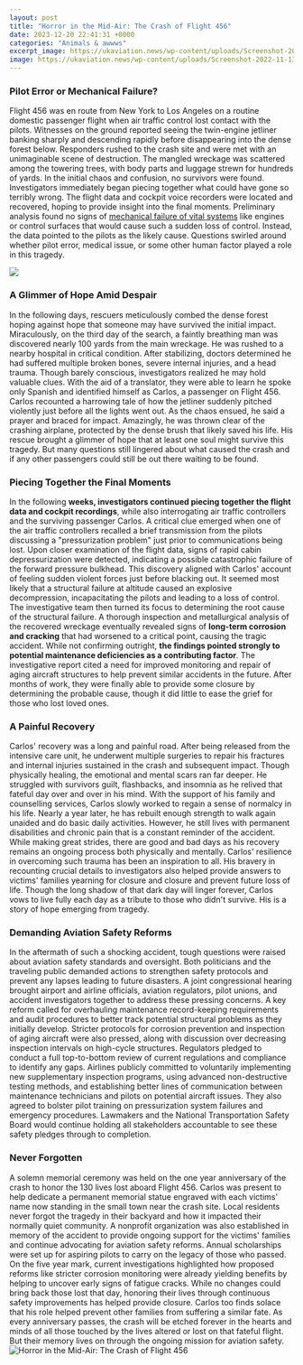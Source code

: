 ```yaml
---
layout: post
title: "Horror in the Mid-Air: The Crash of Flight 456"
date: 2023-12-20 22:41:31 +0000
categories: "Animals & awwws"
excerpt_image: https://ukaviation.news/wp-content/uploads/Screenshot-2022-11-13-at-08.58.17-1.png
image: https://ukaviation.news/wp-content/uploads/Screenshot-2022-11-13-at-08.58.17-1.png
---
```


### Pilot Error or Mechanical Failure?
Flight 456 was en route from New York to Los Angeles on a routine domestic passenger flight when air traffic control lost contact with the pilots. Witnesses on the ground reported seeing the twin-engine jetliner banking sharply and descending rapidly before disappearing into the dense forest below. Responders rushed to the crash site and were met with an unimaginable scene of destruction. The mangled wreckage was scattered among the towering trees, with body parts and luggage strewn for hundreds of yards. In the initial chaos and confusion, no survivors were found. 
Investigators immediately began piecing together what could have gone so terribly wrong. The flight data and cockpit voice recorders were located and recovered, hoping to provide insight into the final moments. Preliminary analysis found no signs of [mechanical failure of vital systems](https://store.fi.io.vn/best-chihuahua-dad-ever-retro-vintage-sunset6832-t-shirt) like engines or control surfaces that would cause such a sudden loss of control. Instead, the data pointed to the pilots as the likely cause. Questions swirled around whether pilot error, medical issue, or some other human factor played a role in this tragedy.

![](https://i2-prod.mirror.co.uk/incoming/article4311614.ece/ALTERNATES/s810/PAY-Plane-crash.jpg)
### A Glimmer of Hope Amid Despair
In the following days, rescuers meticulously combed the dense forest hoping against hope that someone may have survived the initial impact. Miraculously, on the third day of the search, a faintly breathing man was discovered nearly 100 yards from the main wreckage. He was rushed to a nearby hospital in critical condition. After stabilizing, doctors determined he had suffered multiple broken bones, severe internal injuries, and a head trauma. Though barely conscious, investigators realized he may hold valuable clues. With the aid of a translator, they were able to learn he spoke only Spanish and identified himself as Carlos, a passenger on Flight 456.
Carlos recounted a harrowing tale of how the jetliner suddenly pitched violently just before all the lights went out. As the chaos ensued, he said a prayer and braced for impact. Amazingly, he was thrown clear of the crashing airplane, protected by the dense brush that likely saved his life. His rescue brought a glimmer of hope that at least one soul might survive this tragedy. But many questions still lingered about what caused the crash and if any other passengers could still be out there waiting to be found.
### Piecing Together the Final Moments
In the following **weeks, investigators continued piecing together the flight data and cockpit recordings**, while also interrogating air traffic controllers and the surviving passenger Carlos. A critical clue emerged when one of the air traffic controllers recalled a brief transmission from the pilots discussing a "pressurization problem" just prior to communications being lost. Upon closer examination of the flight data, signs of rapid cabin depressurization were detected, indicating a possible catastrophic failure of the forward pressure bulkhead. 
This discovery aligned with Carlos' account of feeling sudden violent forces just before blacking out. It seemed most likely that a structural failure at altitude caused an explosive decompression, incapacitating the pilots and leading to a loss of control. The investigative team then turned its focus to determining the root cause of the structural failure. A thorough inspection and metallurgical analysis of the recovered wreckage eventually revealed signs of **long-term corrosion and cracking** that had worsened to a critical point, causing the tragic accident. 
While not confirming outright, **the findings pointed strongly to potential maintenance deficiencies as a contributing factor**. The investigative report cited a need for improved monitoring and repair of aging aircraft structures to help prevent similar accidents in the future. After months of work, they were finally able to provide some closure by determining the probable cause, though it did little to ease the grief for those who lost loved ones.
### A Painful Recovery
Carlos' recovery was a long and painful road. After being released from the intensive care unit, he underwent multiple surgeries to repair his fractures and internal injuries sustained in the crash and subsequent impact. Though physically healing, the emotional and mental scars ran far deeper. He struggled with survivors guilt, flashbacks, and insomnia as he relived that fateful day over and over in his mind. 
With the support of his family and counselling services, Carlos slowly worked to regain a sense of normalcy in his life. Nearly a year later, he has rebuilt enough strength to walk again unaided and do basic daily activities. However, he still lives with permanent disabilities and chronic pain that is a constant reminder of the accident. While making great strides, there are good and bad days as his recovery remains an ongoing process both physically and mentally. 
Carlos' resilience in overcoming such trauma has been an inspiration to all. His bravery in recounting crucial details to investigators also helped provide answers to victims' families yearning for closure and closure and prevent future loss of life. Though the long shadow of that dark day will linger forever, Carlos vows to live fully each day as a tribute to those who didn't survive. His is a story of hope emerging from tragedy.
### Demanding Aviation Safety Reforms 
In the aftermath of such a shocking accident, tough questions were raised about aviation safety standards and oversight. Both politicians and the traveling public demanded actions to strengthen safety protocols and prevent any lapses leading to future disasters. A joint congressional hearing brought airport and airline officials, aviation regulators, pilot unions, and accident investigators together to address these pressing concerns.
A key reform called for overhauling maintenance record-keeping requirements and audit procedures to better track potential structural problems as they initially develop. Stricter protocols for corrosion prevention and inspection of aging aircraft were also pressed, along with discussion over decreasing inspection intervals on high-cycle structures. Regulators pledged to conduct a full top-to-bottom review of current regulations and compliance to identify any gaps. 
Airlines publicly committed to voluntarily implementing new supplementary inspection programs, using advanced non-destructive testing methods, and establishing better lines of communication between maintenance technicians and pilots on potential aircraft issues. They also agreed to bolster pilot training on pressurization system failures and emergency procedures. Lawmakers and the National Transportation Safety Board would continue holding all stakeholders accountable to see these safety pledges through to completion.
### Never Forgotten
A solemn memorial ceremony was held on the one year anniversary of the crash to honor the 130 lives lost aboard Flight 456. Carlos was present to help dedicate a permanent memorial statue engraved with each victims' name now standing in the small town near the crash site. Local residents never forgot the tragedy in their backyard and how it impacted their normally quiet community. 
A nonprofit organization was also established in memory of the accident to provide ongoing support for the victims' families and continue advocating for aviation safety reforms. Annual scholarships were set up for aspiring pilots to carry on the legacy of those who passed. On the five year mark, current investigations highlighted how proposed reforms like stricter corrosion monitoring were already yielding benefits by helping to uncover early signs of fatigue cracks. 
While no changes could bring back those lost that day, honoring their lives through continuous safety improvements has helped provide closure. Carlos too finds solace that his role helped prevent other families from suffering a similar fate. As every anniversary passes, the crash will be etched forever in the hearts and minds of all those touched by the lives altered or lost on that fateful flight. But their memory lives on through the ongoing mission for aviation safety.
![Horror in the Mid-Air: The Crash of Flight 456](https://ukaviation.news/wp-content/uploads/Screenshot-2022-11-13-at-08.58.17-1.png)